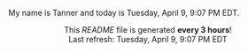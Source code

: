 My name is Tanner and today is Tuesday, April 9, 9:07 PM EDT.

<p align="center">This <i>README</i> file is generated <b>every 3 hours</b>!</br>Last refresh: Tuesday, April 9, 9:07 PM EDT<br /></p>
